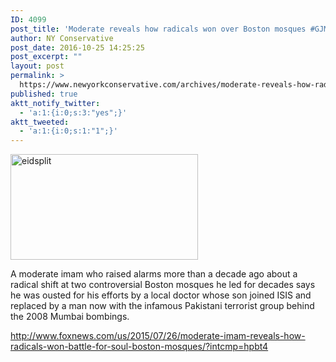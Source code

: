 ```yaml
---
ID: 4099
post_title: 'Moderate reveals how radicals won over Boston mosques #GJM #tcot #PJNET'
author: NY Conservative
post_date: 2016-10-25 14:25:25
post_excerpt: ""
layout: post
permalink: >
  https://www.newyorkconservative.com/archives/moderate-reveals-how-radicals-won-over-boston-mosques-gjm-tcot-pjnet/
published: true
aktt_notify_twitter:
  - 'a:1:{i:0;s:3:"yes";}'
aktt_tweeted:
  - 'a:1:{i:0;s:1:"1";}'
---
```

<a href="https://www.newyorkconservative.com/wp-content/uploads/2015/07/eidsplit.jpg"><img class="alignnone size-medium wp-image-3471" src="https://www.newyorkconservative.com/wp-content/uploads/2015/07/eidsplit-300x169.jpg" alt="eidsplit" width="300" height="169" /></a>

A moderate imam who raised alarms more than a decade ago about a radical shift at two controversial Boston mosques he led for decades says he was ousted for his efforts by a local doctor whose son joined ISIS and replaced by a man now with the infamous Pakistani terrorist group behind the 2008 Mumbai bombings.

<a href="http://www.foxnews.com/us/2015/07/26/moderate-imam-reveals-how-radicals-won-battle-for-soul-boston-mosques/?intcmp=hpbt4">http://www.foxnews.com/us/2015/07/26/moderate-imam-reveals-how-radicals-won-battle-for-soul-boston-mosques/?intcmp=hpbt4</a>

&nbsp;